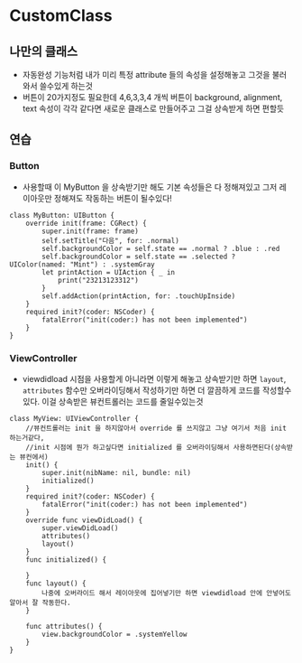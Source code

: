 # CustomClass

## 나만의 클래스
- 자동완성 기능처럼 내가 미리 특정 attribute 들의 속성을 설정해놓고 그것을 불러와서 쓸수있게 하는것
- 버튼이 20가지정도 필요한데 4,6,3,3,4 개씩 버튼이 background, alignment, text 속성이 각각 같다면 새로운 클래스로 만들어주고 그걸 상속받게 하면 편할듯

## 연습

### Button
- 사용할때 이 MyButton 을 상속받기만 해도 기본 속성들은 다 정해져있고 그저 레이아웃만 정해져도 작동하는 버튼이 될수있다!

```
class MyButton: UIButton {
    override init(frame: CGRect) {
        super.init(frame: frame)
        self.setTitle("다음", for: .normal)
        self.backgroundColor = self.state == .normal ? .blue : .red
        self.backgroundColor = self.state == .selected ? UIColor(named: "Mint") : .systemGray
        let printAction = UIAction { _ in
            print("23213123312")
        }
        self.addAction(printAction, for: .touchUpInside)
    }
    required init?(coder: NSCoder) {
        fatalError("init(coder:) has not been implemented")
    }
}
```

### ViewController
- viewdidload 시점을 사용할게 아니라면 이렇게 해놓고 상속받기만 하면 `layout`, `attributes` 함수만 오버라이딩해서 작성하기만 하면 더 깔끔하게 코드를 작성할수있다. 이걸 상속받은 뷰컨트롤러는 코드를 줄일수있는것

```
class MyView: UIViewController {
    //뷰컨트롤러는 init 을 하지않아서 override 를 쓰지않고 그냥 여기서 처음 init 하는거같다, 
    //init 시점에 뭔가 하고싶다면 initialized 를 오버라이딩해서 사용하면된다(상속받는 뷰컨에서)
    init() {
        super.init(nibName: nil, bundle: nil)
        initialized()
    }
    required init?(coder: NSCoder) {
        fatalError("init(coder:) has not been implemented")
    }  
    override func viewDidLoad() {
        super.viewDidLoad()
        attributes()
        layout() 
    }
    func initialized() {
        
    }
    func layout() {
        나중에 오버라이드 해서 레이아웃에 집어넣기만 하면 viewdidload 안에 안넣어도 알아서 잘 작동한다.
    }
    
    func attributes() {
        view.backgroundColor = .systemYellow
    }
}
```